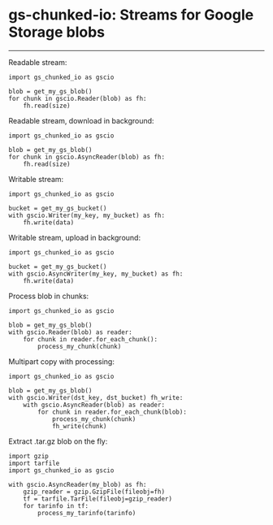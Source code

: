 # gs-chunked-io: Streams for Google Storage blobs
--------------------------------------------------

Readable stream:
```
import gs_chunked_io as gscio

blob = get_my_gs_blob()
for chunk in gscio.Reader(blob) as fh:
    fh.read(size)
```

Readable stream, download in background:
```
import gs_chunked_io as gscio

blob = get_my_gs_blob()
for chunk in gscio.AsyncReader(blob) as fh:
    fh.read(size)
```

Writable stream:
```
import gs_chunked_io as gscio

bucket = get_my_gs_bucket()
with gscio.Writer(my_key, my_bucket) as fh:
    fh.write(data)
```

Writable stream, upload in background:
```
import gs_chunked_io as gscio

bucket = get_my_gs_bucket()
with gscio.AsyncWriter(my_key, my_bucket) as fh:
    fh.write(data)
```

Process blob in chunks:
```
import gs_chunked_io as gscio

blob = get_my_gs_blob()
with gscio.Reader(blob) as reader:
    for chunk in reader.for_each_chunk():
        process_my_chunk(chunk)
```

Multipart copy with processing:
```
import gs_chunked_io as gscio

blob = get_my_gs_blob()
with gscio.Writer(dst_key, dst_bucket) fh_write:
    with gscio.AsyncReader(blob) as reader:
        for chunk in reader.for_each_chunk(blob):
            process_my_chunk(chunk)
            fh_write(chunk)
```

Extract .tar.gz blob on the fly:
```
import gzip
import tarfile
import gs_chunked_io as gscio

with gscio.AsyncReader(my_blob) as fh:
    gzip_reader = gzip.GzipFile(fileobj=fh)
    tf = tarfile.TarFile(fileobj=gzip_reader)
    for tarinfo in tf:
        process_my_tarinfo(tarinfo)
```
